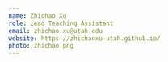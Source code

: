 ```yaml
---
name: Zhichao Xu
role: Lead Teaching Assistant
email: zhichao.xu@utah.edu
website: https://zhichaoxu-utah.github.io/
photo: zhichao.png
---
```

    
    